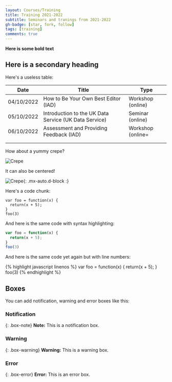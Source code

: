 ```yaml
---
layout: Courses/Training
title: Training 2021-2022
subtitle: Seminars and tranings from 2021-2022
gh-badge: [star, fork, follow]
tags: [training]
comments: true
---
```


**Here is some bold text**

## Here is a secondary heading

Here's a useless table:

| Date       | Title                                                 | Type              |
|------------|-------------------------------------------------------|-------------------|
| 04/10/2022 | How to Be Your Own Best Editor (IAD)                  | Workshop (online) |
| 05/10/2022 | Introduction to the UK Data Service (UK Data Service) | Seminar (online)  |
| 06/10/2022 | Assessment and Providing Feedback (IAD)               | Workshop (online= |
|            |                                                       |                   |
|            |                                                       |                   |


How about a yummy crepe?

![Crepe](https://s3-media3.fl.yelpcdn.com/bphoto/cQ1Yoa75m2yUFFbY2xwuqw/348s.jpg)

It can also be centered!

![Crepe](https://s3-media3.fl.yelpcdn.com/bphoto/cQ1Yoa75m2yUFFbY2xwuqw/348s.jpg){: .mx-auto.d-block :}

Here's a code chunk:

~~~
var foo = function(x) {
  return(x + 5);
}
foo(3)
~~~

And here is the same code with syntax highlighting:

```javascript
var foo = function(x) {
  return(x + 5);
}
foo(3)
```

And here is the same code yet again but with line numbers:

{% highlight javascript linenos %}
var foo = function(x) {
  return(x + 5);
}
foo(3)
{% endhighlight %}

## Boxes
You can add notification, warning and error boxes like this:

### Notification

{: .box-note}
**Note:** This is a notification box.

### Warning

{: .box-warning}
**Warning:** This is a warning box.

### Error

{: .box-error}
**Error:** This is an error box.

